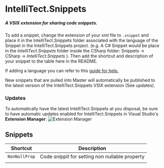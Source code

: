 
# IntelliTect.Snippets

##### *A VSIX extension for sharing code snippets.*

  

To add a snippet, change the extension of your xml file to `.snippet` and place it in the IntelliTect.Snippets folder associated with the language of the Snippet in the IntelliTect.Snippets project. (e.g. A C# Snippet would be place in the *IntelliTect.Snippets* folder inside the CSharp folder: Snippets -> CSharp -> *IntelliTect.Snippets* ). Then add the shortcut and description of your snippet to the table here in the README.

  

If adding a language you can refer to this [guide for help.](https://docs.microsoft.com/en-us/visualstudio/ide/how-to-distribute-code-snippets?view=vs-2019)

  

New snippets that are pulled into Master will automatically be published to the latest version of the IntelliTect.Snippets VSIX extension (See updates).

  
  
  

### Updates

To automatically have the latest IntelliTect.Snippets at you disposal, be sure to have automatic updates enabled for IntelliTect.Snippets in Visual Studio's **Extension Manager**:
![Extension Manager](https://raw.githubusercontent.com/IntelliTect/IntelliTect.Snippets/master/READMEScreenshots/autoUpdateExtensions.JPG)

  
  

## Snippets

  

|Shortcut |Description |
|--|--|
| `NonNullProp` |Code snippit for setting non nullable property |
| | |
